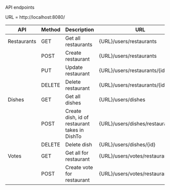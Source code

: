 API endpoints

URL = http://localhost:8080/

| API         | Method | Description                                   | URL                                       | User           |
|-------------|--------|-----------------------------------------------|-------------------------------------------|----------------|
| Restaurants | GET    | Get all restaurants                           | {URL}/users/restaurants                   | Anybody        |
|             | POST   | Create restaurant					           | {URL}/users/restaurants                   | Admin          |
|             | PUT    | Update restaurant                             | {URL}/users/restaurants/{id}              | Admin          |
|             | DELETE | Delete restaurant                             | {URL}/users/restaurants/{id}              | Admin          |
|   Dishes    | GET    | Get all dishes                                | {URL}/users/dishes                        | Admin          |
|             | POST   | Create dish, id of restaurant takes in DishTo | {URL}/users/dishes/restaurants            | Admin          |
|             | DELETE | Delete dish                                   | {URL}/users/dishes/{id}                   | Admin          |
|   Votes     | GET    | Get all for restaurant                        | {URL}/users/votes/restaurants/{id}        | Authorized     |
|             | POST   | Create vote for restaurant                    | {URL}/users/votes/restaurants/{id}        | Authorized     |